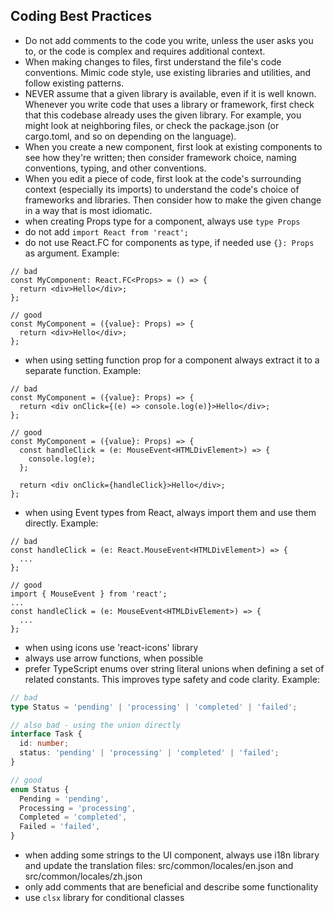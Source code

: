 ## Coding Best Practices
- Do not add comments to the code you write, unless the user asks you to, or the code is complex and requires additional context.
- When making changes to files, first understand the file's code conventions. Mimic code style, use existing libraries and utilities, and follow existing patterns.
- NEVER assume that a given library is available, even if it is well known. Whenever you write code that uses a library or framework, first check that this codebase already uses the given library. For example, you might look at neighboring files, or check the package.json (or cargo.toml, and so on depending on the language).
- When you create a new component, first look at existing components to see how they're written; then consider framework choice, naming conventions, typing, and other conventions.
- When you edit a piece of code, first look at the code's surrounding context (especially its imports) to understand the code's choice of frameworks and libraries. Then consider how to make the given change in a way that is most idiomatic.
- when creating Props type for a component, always use `type Props`
- do not add `import React from 'react';`
- do not use React.FC for components as type, if needed use `{}: Props` as argument. Example:
```tsx
// bad
const MyComponent: React.FC<Props> = () => {
  return <div>Hello</div>;
};

// good
const MyComponent = ({value}: Props) => {
  return <div>Hello</div>;
};
```

- when using setting function prop for a component always extract it to a separate function. Example:

```tsx
// bad
const MyComponent = ({value}: Props) => {
  return <div onClick={(e) => console.log(e)}>Hello</div>;
};

// good
const MyComponent = ({value}: Props) => {
  const handleClick = (e: MouseEvent<HTMLDivElement>) => {
    console.log(e);
  };

  return <div onClick={handleClick}>Hello</div>;
};
```

- when using Event types from React, always import them and use them directly. Example:

```tsx
// bad
const handleClick = (e: React.MouseEvent<HTMLDivElement>) => {
  ...
};

// good
import { MouseEvent } from 'react';
...
const handleClick = (e: MouseEvent<HTMLDivElement>) => {
  ...
};
```

- when using icons use 'react-icons' library
- always use arrow functions, when possible
- prefer TypeScript enums over string literal unions when defining a set of related constants. This improves type safety and code clarity. Example:

```typescript
// bad
type Status = 'pending' | 'processing' | 'completed' | 'failed';

// also bad - using the union directly
interface Task {
  id: number;
  status: 'pending' | 'processing' | 'completed' | 'failed';
}

// good
enum Status {
  Pending = 'pending',
  Processing = 'processing',
  Completed = 'completed',
  Failed = 'failed',
}
```

- when adding some strings to the UI component, always use i18n library and update the translation files: src/common/locales/en.json and src/common/locales/zh.json
- only add comments that are beneficial and describe some functionality
- use `clsx` library for conditional classes
